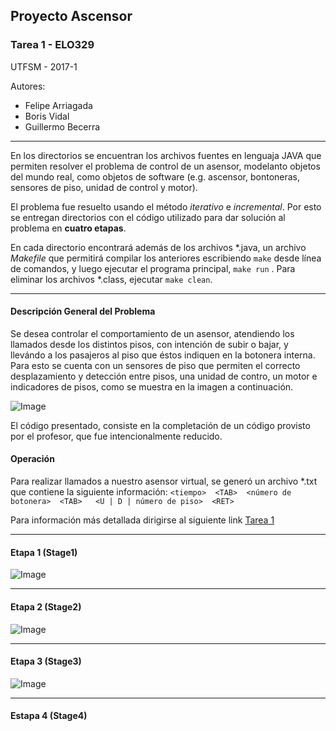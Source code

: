 ## Proyecto Ascensor
### Tarea 1 - ELO329

UTFSM - 2017-1

Autores:
* Felipe Arriagada
* Boris Vidal
* Guillermo Becerra

------

En los directorios se encuentran los archivos fuentes en lenguaja JAVA que permiten resolver el problema de control de un asensor, modelanto objetos del mundo real, como objetos de software (e.g. ascensor, bontoneras, sensores de piso, unidad de control y motor).

El problema fue resuelto usando el método *iterativo* e *incremental*. Por esto se entregan directorios con el código utilizado para dar solución al problema en __cuatro etapas__. 

En cada directorio encontrará además de los archivos *.java, un archivo _Makefile_ que permitirá compilar los anteriores escribiendo ``` make ``` desde línea de comandos, y luego ejecutar el programa principal, ``` make run ``` . Para eliminar los archivos *.class, ejecutar ``` make clean ```.

------

#### Descripción General del Problema

Se desea controlar el comportamiento de un asensor, atendiendo los llamados desde los distintos pisos, con intención de subir o bajar, y llevándo a los pasajeros al piso que éstos indiquen en la botonera interna. Para esto se cuenta con un sensores de piso que permiten el correcto desplazamiento y detección entre pisos, una unidad de contro, un motor e indicadores de pisos, como se muestra en la imagen a continuación. 

![Image](http://www.profesores.elo.utfsm.cl/~agv/elo329/1s17/Assignments/T1/Fig1.png)

El código presentado, consiste en la completación de un código provisto por el profesor, que fue intencionalmente reducido.

#### Operación

Para realizar llamados a nuestro asensor virtual, se generó un archivo *.txt que contiene la siguiente información: ``` <tiempo>  <TAB>  <número de botonera>  <TAB>   <U | D | número de piso>  <RET> ```

Para información más detallada dirigirse al siguiente link [Tarea 1](http://www.profesores.elo.utfsm.cl/~agv/elo329/1s17/Assignments/T1_1s17.html)

------

#### Etapa 1 (Stage1)



![Image](http://profesores.elo.utfsm.cl/~agv/elo329/1s17/Assignments/T1/source/stage1/ClassDiagram.png)

------

#### Etapa 2 (Stage2)

![Image](http://profesores.elo.utfsm.cl/~agv/elo329/1s17/Assignments/T1/source/stage2/classDiagram.png)

------

#### Etapa 3 (Stage3)

![Image](http://profesores.elo.utfsm.cl/~agv/elo329/1s17/Assignments/T1/source/stage3/Stage3ClassDiagram.png)


------

#### Estapa 4 (Stage4)

